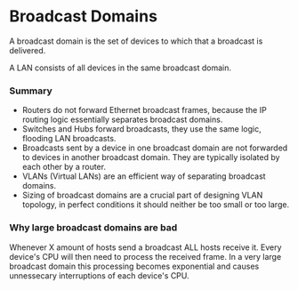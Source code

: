 # Broadcast Domains

A broadcast domain is the set of devices to which that a broadcast is delivered.

A LAN consists of all devices in the same broadcast domain.

### Summary

* Routers do not forward Ethernet broadcast frames, because the IP routing logic essentially separates broadcast domains. 
* Switches and Hubs forward broadcasts, they use the same logic, flooding LAN broadcasts. 
* Broadcasts sent by a device in one broadcast domain are not forwarded to devices in another broadcast domain. They are typically isolated by each other by a router. 
* VLANs \(Virtual LANs\) are an efficient way of separating broadcast domains. 
* Sizing of broadcast domains are a crucial part of designing VLAN topology, in perfect conditions it should neither be too small or too large.

### Why large broadcast domains are bad

Whenever X amount of hosts send a broadcast ALL hosts receive it. Every device's CPU will then need to process the received frame. In a very large broadcast domain this processing becomes exponential and causes unnessecary interruptions of each device's CPU.









